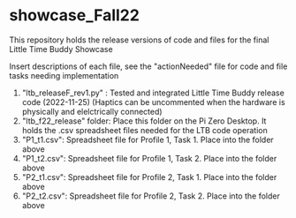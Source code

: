 # showcase_Fall22

This repository holds the release versions of code and files for the final Little Time Buddy Showcase

Insert descriptions of each file, see the "actionNeeded" file for code and file tasks needing implementation

1. "ltb_releaseF_rev1.py" : Tested and integrated Little Time Buddy release code (2022-11-25)
(Haptics can be uncommented when the hardware is physically and elelctrically connected)
2. "ltb_f22_release" folder: Place this folder on the Pi Zero Desktop. It holds the .csv spreadsheet files needed for the LTB code operation
3. "P1_t1.csv": Spreadsheet file for Profile 1, Task 1. Place into the folder above
4. "P1_t2.csv": Spreadsheet file for Profile 1, Task 2. Place into the folder above
5. "P2_t1.csv": Spreadsheet file for Profile 2, Task 1. Place into the folder above
6. "P2_t2.csv": Spreadsheet file for Profile 2, Task 2. Place into the folder above
